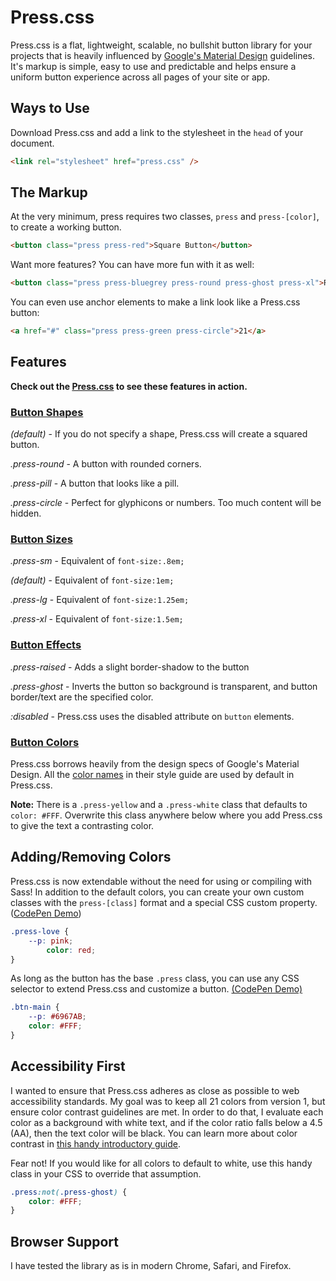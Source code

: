 # Press.css
Press.css is a flat, lightweight, scalable, no bullshit button library for your projects that is heavily influenced by [Google's Material Design](https://www.google.com/design/) guidelines. It's markup is simple, easy to use and predictable and helps ensure a uniform button experience across all pages of your site or app.

## Ways to Use

Download Press.css and add a link to the stylesheet in the `head` of your document.

```html
<link rel="stylesheet" href="press.css" />
```

## The Markup

At the very minimum, press requires two classes, `press` and `press-[color]`, to create a working button.


```html
<button class="press press-red">Square Button</button>
```

Want more features? You can have more fun with it as well:

```html
<button class="press press-bluegrey press-round press-ghost press-xl">Round Button</button>
```

You can even use anchor elements to make a link look like a Press.css button:

```html
<a href="#" class="press press-green press-circle">21</a>
```

## Features

**Check out the [Press.css](http://codyo.me/press) to see these features in action.**

### [Button Shapes](http://codyo.me/press/#shapes)

*(default)* - If you do not specify a shape, Press.css will create a squared button.

*.press-round* - A button with rounded corners.

*.press-pill* - A button that looks like a pill.

*.press-circle* - Perfect for glyphicons or numbers. Too much content will be hidden.

### [Button Sizes](http://codyo.me/press/#sizes)

*.press-sm* - Equivalent of `font-size:.8em;`

*(default)* - Equivalent of `font-size:1em;`

*.press-lg* - Equivalent of `font-size:1.25em;`

*.press-xl* - Equivalent of `font-size:1.5em;`

### [Button Effects](http://codyo.me/press/#effects)

*.press-raised* - Adds a slight border-shadow to the button

*.press-ghost* - Inverts the button so background is transparent, and button border/text are the specified color.

*:disabled* - Press.css uses the disabled attribute on `button` elements.

### [Button Colors](http://codyo.me/press/#colors)

Press.css borrows heavily from the design specs of Google's Material Design. All the [color names](http://codyo.me/press/#colors) in their style guide are used by default in Press.css.

**Note:** There is a `.press-yellow` and a `.press-white` class that defaults to `color: #FFF`. Overwrite this class anywhere below where you add Press.css to give the text a contrasting color.

## Adding/Removing Colors

Press.css is now extendable without the need for using or compiling with Sass! In addition to the default colors, you can create your own custom classes with the `press-[class]` format and a special CSS custom property. ([CodePen Demo](https://codepen.io/codyogden/pen/pwXXQG))
```css
.press-love {
	--p: pink;
        color: red;
}
```

As long as the button has the base `.press` class, you can use any CSS selector to extend Press.css and customize a button. [(CodePen Demo)](https://codepen.io/codyogden/pen/eRqgba)
```css
.btn-main {
	--p: #6967AB;
	color: #FFF;
}
```

## Accessibility First

I wanted to ensure that Press.css adheres as close as possible to web accessibility standards. My goal was to keep all 21 colors from version 1, but ensure color contrast guidelines are met. In order to do that, I evaluate each color as a background with white text, and if the color ratio falls below a 4.5 (AA), then the text color will be black. You can learn more about color contrast in [this handy introductory guide](https://usecontrast.com/guide).

Fear not! If you would like for all colors to default to white, use this handy class in your CSS to override that assumption.
```css
.press:not(.press-ghost) {
    color: #FFF;
}
```

## Browser Support
I have tested the library as is in modern Chrome, Safari, and Firefox.
